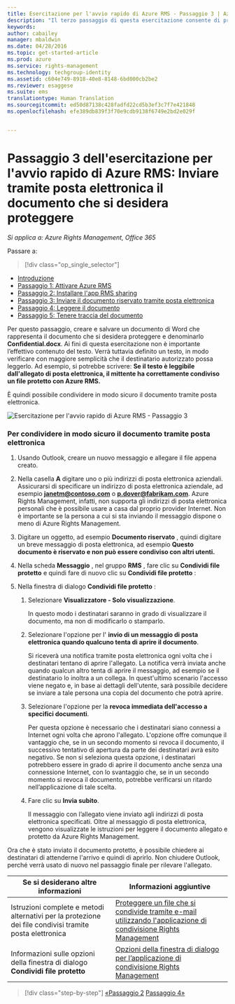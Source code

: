 ```yaml
---
title: Esercitazione per l'avvio rapido di Azure RMS - Passaggio 3 | Azure RMS
description: "Il terzo passaggio di questa esercitazione consente di provare rapidamente Microsoft Azure Rights Management per l'organizzazione. L'esercitazione è articolata in 5 passaggi, eseguibili in meno di 15 minuti."
keywords: 
author: cabailey
manager: mbaldwin
ms.date: 04/28/2016
ms.topic: get-started-article
ms.prod: azure
ms.service: rights-management
ms.technology: techgroup-identity
ms.assetid: c604e749-8918-40e8-8148-6bd000cb2be2
ms.reviewer: esaggese
ms.suite: ems
translationtype: Human Translation
ms.sourcegitcommit: ed50d87138c428fadfd22cd5b3ef3c7f7e421848
ms.openlocfilehash: efe389db839f3f70e9cdb9138f6749e2bd2e029f


---
```



# Passaggio 3 dell'esercitazione per l'avvio rapido di Azure RMS: Inviare tramite posta elettronica il documento che si desidera proteggere

*Si applica a: Azure Rights Management, Office 365*


Passare a: 
> [!div class="op_single_selector"]
- [Introduzione](quick-start-tutorial.md)
- [Passaggio 1: Attivare Azure RMS](tutorial-step1.md)
- [Passaggio 2: Installare l'app RMS sharing](tutorial-step2.md)
- [Passaggio 3: Inviare il documento riservato tramite posta elettronica](tutorial-step3.md)
- [Passaggio 4: Leggere il documento](tutorial-step4.md)
- [Passaggio 5: Tenere traccia del documento](tutorial-step5.md)


Per questo passaggio, creare e salvare un documento di Word che rappresenta il documento che si desidera proteggere e denominarlo **Confidential.docx**. Ai fini di questa esercitazione non è importante l’effettivo contenuto del testo. Verrà tuttavia definito un testo, in modo verificare con maggiore semplicità che il destinatario autorizzato possa leggerlo. Ad esempio, si potrebbe scrivere: **Se il testo è leggibile dall'allegato di posta elettronica, il mittente ha correttamente condiviso un file protetto con Azure RMS.**

È quindi possibile condividere in modo sicuro il documento tramite posta elettronica.

![Esercitazione per l'avvio rapido di Azure RMS - Passaggio 3](../media/AzRMS_Tutorial_3_Screenshots.png)

### Per condividere in modo sicuro il documento tramite posta elettronica

1.  Usando Outlook, creare un nuovo messaggio e allegare il file appena creato.

2.  Nella casella **A** digitare uno o più indirizzi di posta elettronica aziendali. Assicurarsi di specificare un indirizzo di posta elettronica aziendale, ad esempio **janetm@contoso.com** o **p.dover@fabrikam.com**. Azure Rights Management, infatti, non supporta gli indirizzi di posta elettronica personali che è possibile usare a casa dal proprio provider Internet. Non è importante se la persona a cui si sta inviando il messaggio dispone o meno di Azure Rights Management.

3.  Digitare un oggetto, ad esempio  **Documento riservato** , quindi digitare un breve messaggio di posta elettronica, ad esempio **Questo documento è riservato e non può essere condiviso con altri utenti.**

4.  Nella scheda **Messaggio** , nel gruppo **RMS** , fare clic su **Condividi file protetto** e quindi fare di nuovo clic su **Condividi file protetto** :

5.  Nella finestra di dialogo **Condividi file protetto** :

    1.  Selezionare **Visualizzatore - Solo visualizzazione**.

        In questo modo i destinatari saranno in grado di visualizzare il documento, ma non di modificarlo o stamparlo.

    2.  Selezionare l'opzione per l' **invio di un messaggio di posta elettronica quando qualcuno tenta di aprire il documento**.

        Si riceverà una notifica tramite posta elettronica ogni volta che i destinatari tentano di aprire l'allegato. La notifica verrà inviata anche quando qualcun altro tenta di aprire il messaggio, ad esempio se il destinatario lo inoltra a un collega. In quest'ultimo scenario l'accesso viene negato e, in base ai dettagli dell'utente, sarà possibile decidere se inviare a tale persona una copia del documento che potrà aprire.

    3.  Selezionare l'opzione per la **revoca immediata dell'accesso a specifici documenti**.

        Per questa opzione è necessario che i destinatari siano connessi a Internet ogni volta che aprono l'allegato. L'opzione offre comunque il vantaggio che, se in un secondo momento si revoca il documento, il successivo tentativo di apertura da parte dei destinatari avrà esito negativo. Se non si seleziona questa opzione, i destinatari potrebbero essere in grado di aprire il documento anche senza una connessione Internet, con lo svantaggio che, se in un secondo momento si revoca il documento, potrebbe verificarsi un ritardo nell’applicazione di tale scelta.

    4.  Fare clic su **Invia subito**.

        Il messaggio con l’allegato viene inviato agli indirizzi di posta elettronica specificati. Oltre al messaggio di posta elettronica, vengono visualizzate le istruzioni per leggere il documento allegato e protetto da Azure Rights Management.

Ora che è stato inviato il documento protetto, è possibile chiedere ai destinatari di attenderne l'arrivo e quindi di aprirlo. Non chiudere Outlook, perché verrà usato di nuovo nel passaggio finale per rilevare l'allegato.

|Se si desiderano altre informazioni|Informazioni aggiuntive|
|--------------------------------|--------------------------|
|Istruzioni complete e metodi alternativi per la protezione dei file condivisi tramite posta elettronica|[Proteggere un file che si condivide tramite e-mail utilizzando l'applicazione di condivisione Rights Management](../rms-client/sharing-app-protect-by-email.md)|
|Informazioni sulle opzioni della finestra di dialogo **Condividi file protetto**|[Opzioni della finestra di dialogo per l’applicazione di condivisione Rights Management](../rms-client/sharing-app-dialog-box.md)|


>[!div class="step-by-step"]
[«Passaggio 2](tutorial-step2.md)
[Passaggio 4»](tutorial-step4.md)


<!--HONumber=Jun16_HO4-->


